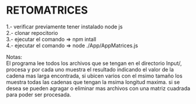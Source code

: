 # RETOMATRICES
1.- verificar previamente tener instalado node js <br />
2.- clonar repocitorio <br />
3.- ejecutar el comando  => npm intall <br />
4.- ejecutar el comando => node ./App/AppMatrices.js <br />



Notas: <br />
El programa lee todos los archivos que se tengan en el directorio Input/, procesa y por cada uno muestra el resultado indicando el valor de la cadena mas larga encontrada, si ubicen varios con el msimo tamaño los muestra todas las cadenas que tengan la msima longitud maxima. si se desea se pueden agragar o eliminar mas archivos con una matriz cuadrada para poder ser procesada. 
